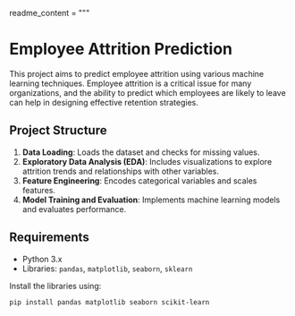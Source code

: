 readme_content = """
# Employee Attrition Prediction

This project aims to predict employee attrition using various machine learning techniques. Employee attrition is a critical issue for many organizations, and the ability to predict which employees are likely to leave can help in designing effective retention strategies.

## Project Structure

1. **Data Loading**: Loads the dataset and checks for missing values.
2. **Exploratory Data Analysis (EDA)**: Includes visualizations to explore attrition trends and relationships with other variables.
3. **Feature Engineering**: Encodes categorical variables and scales features.
4. **Model Training and Evaluation**: Implements machine learning models and evaluates performance.

## Requirements

- Python 3.x
- Libraries: `pandas`, `matplotlib`, `seaborn`, `sklearn`

Install the libraries using:
```bash
pip install pandas matplotlib seaborn scikit-learn

